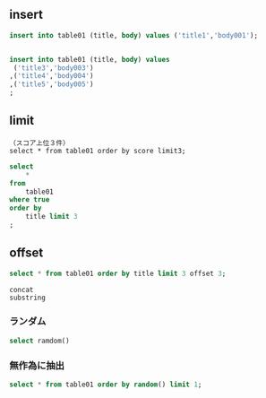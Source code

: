 ## insert
```sql
insert into table01 (title, body) values ('title1','body001');


insert into table01 (title, body) values 
 ('title3','body003')
,('title4','body004')
,('title5','body005')
;
```

## limit
```
（スコア上位３件）
select * from table01 order by score limit3;
```

```sql
select 
    * 
from 
    table01 
where true 
order by 
    title limit 3
;
```

## offset
```sql
select * from table01 order by title limit 3 offset 3;
```

```
concat
substring
```
### ランダム
```sql
select ramdom()
```

### 無作為に抽出
```sql
select * from table01 order by random() limit 1;
```

